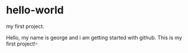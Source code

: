 # hello-world
my first project.

Hello, my name is george and i am getting started with github. This is my first project!-
